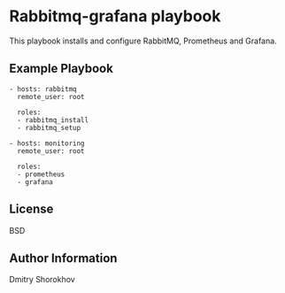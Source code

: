 Rabbitmq-grafana playbook
=========

This playbook installs and configure RabbitMQ, Prometheus and Grafana.

Example Playbook
----------------

    - hosts: rabbitmq
      remote_user: root

      roles:
      - rabbitmq_install
      - rabbitmq_setup

    - hosts: monitoring
      remote_user: root
      
      roles:
      - prometheus
      - grafana

License
-------

BSD

Author Information
------------------

Dmitry Shorokhov
